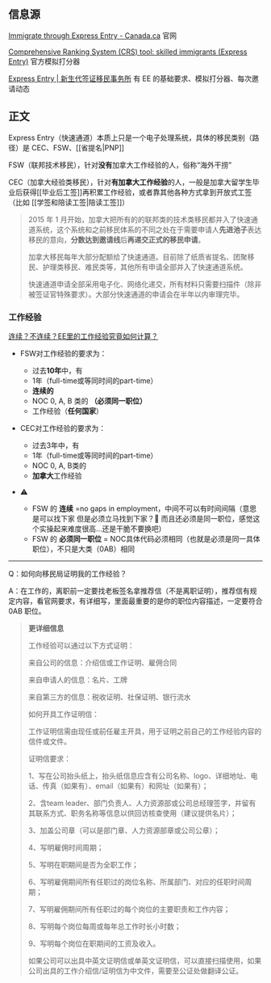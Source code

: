 ## 信息源
[Immigrate through Express Entry - Canada.ca](https://www.canada.ca/en/immigration-refugees-citizenship/services/immigrate-canada/express-entry.html) 官网

[Comprehensive Ranking System (CRS) tool: skilled immigrants (Express Entry)](https://www.cic.gc.ca/english/immigrate/skilled/crs-tool.asp) 官方模拟打分器

[Express Entry | 新生代签证移民事务所](https://eoivisa.com/ee/) 有 EE 的基础要求、模拟打分器、每次邀请动态


## 正文
Express Entry（快速通道）本质上只是一个电子处理系统，具体的移民类别（路径）是 CEC、FSW、[[省提名|PNP]]

FSW（联邦技术移民），针对**没有**加拿大工作经验的人，俗称“海外干捞”

CEC（加拿大经验类移民），针对**有加拿大工作经验**的人，一般是加拿大留学生毕业后获得[[毕业后工签]]再积累工作经验，或者靠其他各种方式拿到开放式工签（比如 [[学签和陪读工签|陪读工签]]）


> 2015 年 1 月开始，加拿大把所有的的联邦类的技术类移民都并入了快速通道系统，这个系统和之前移民体系的不同之处在于需要申请人**先进池子**表达移民的意向，**分数达到邀请线**后**再递交正式的移民申请**。
> 
> 加拿大移民每年大部分配额给了快速通道。目前除了纸质省提名、团聚移民、护理类移民、难民类等，其他所有申请全部并入了快速通道系统。
> 
> 快速通道申请全部采用电子化、网络化递交，所有材料只需要扫描件（除非被签证官特殊要求）。大部分快速通道的申请会在半年以内审理完毕。


### 工作经验

[连续？不连续？EE里的工作经验究竟如何计算？](https://www.nirvanavisa.com/single-post/express-entry-work-experience)


- FSW对工作经验的要求为：
	-   过去**10年**中，有
	-   1年（full-time或等同时间的part-time）
	-   **连续的**
	-   NOC 0, A, B 类的 **（必须同一职位）**
	-   工作经验（**任何国家**）

- CEC对工作经验的要求为：
	-   过去3年中，有
	-   1年（full-time或等同时间的part-time）
	-   NOC 0, A, B类的
	-   **加拿大**工作经验


- ⚠️
	- FSW 的 **连续** =no gaps in employment，中间不可以有时间间隔（意思是可以找下家 但是必须立马找到下家？🤔 而且还必须是同一职位，感觉这个实操起来难度很高...还是干脆不要换吧）
	- FSW 的 **必须同一职位** = NOC具体代码必须相同（也就是必须是同一具体职位），不只是大类（0AB）相同

---

Q：如何向移民局证明我的工作经验？

A：在工作的，离职前一定要找老板签名拿推荐信（不是离职证明），推荐信有规定内容，看官网要求，有详细写，里面最重要的是你的职位内容描述，一定要符合 0AB 职位。

> 
> **更详细信息** 
> 
> 工作经验可以通过以下方式证明：
> 
> 来自公司的信息：介绍信或工作证明、雇佣合同
> 
> 来自申请人的信息：名片、工牌
> 
> 来自第三方的信息：税收证明、社保证明、银行流水
> 
> 如何开具工作证明信：
> 
> 工作证明信需由现任或前任雇主开具，用于证明之前自己的工作经验内容的信件或文件。
> 
> 证明信要求：
> 
> 1、写在公司抬头纸上，抬头纸信息应含有公司名称、logo、详细地址、电话、传真（如果有）、email（如果有）和网址（如果有）；
> 
> 2、含team leader、部门负责人、人力资源部或公司总经理签字，并留有其联系方式、职务名称等信息以供回访核查使用（建议提供名片）；
> 
> 3、加盖公司章（可以是部门章、人力资源部章或公司公章）；
> 
> 4、写明雇佣时间周期；
> 
> 5、写明在职期间是否为全职工作；
> 
> 6、写明雇佣期间所有任职过的岗位名称、所属部门、对应的任职时间周期；
> 
> 7、写明雇佣期间所有任职过的每个岗位的主要职责和工作内容；
> 
> 8、写明每个岗位每周或每年总工作时长小时数；
> 
> 9、写明每个岗位在职期间的工资及收入。
> 
> 如果公司可以出具中英文证明信或单英文证明信，可以直接扫描使用，如果公司出具的工作介绍信/证明信为中文件，需要至公证处做翻译公证。